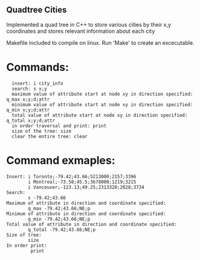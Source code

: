 ## Quadtree Cities
Implemented a quad tree in C++ to store various cities by their x,y coordinates and stores relevant information about each city

Makefile included to compile on linux. Run 'Make' to create an excecutable.

# Commands:
      insert: i city_info
      search: s x;y
      maximum value of attribute start at node xy in direction specified: q_max x;y;d;attr
      minimum value of attribute start at node xy in direction specified: q_min x;y;d;attr
      total value of attribute start at node xy in direction specified: q_total x;y;d;attr
      in order traversal and print: print
      size of the tree: size
      clear the entire tree: clear

# Command exmaples:
```
Insert: i Toronto;-79.42;43.66;5213000;2157;3396
        i Montreal;-73.58;45.5;3678000;1219;3215
        i Vancouver;-123.13;49.25;2313328;2028;3734
Search:
        s -79.42;43.66
Maximum of attribute in direction and coordinate specified:
        q_max -79.42;43.66;NE;p
Minimum of attribute in direction and coordinate specified:
        q_min -79.42;43.66;NE;p
Total value of attribute in direction and coordinate specified:
        q_total -79.42;43.66;NE;p
Size of tree: 
        size
In order print: 
         print
```

